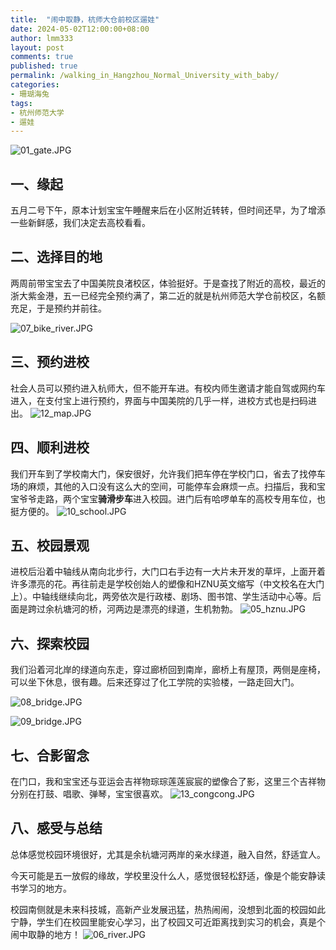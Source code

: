 ```yaml
---
title:  "闹中取静，杭师大仓前校区遛娃"
date: 2024-05-02T12:00:00+08:00
author: lmm333
layout: post
comments: true
published: true
permalink: /walking_in_Hangzhou_Normal_University_with_baby/
categories:
- 珊瑚海兔
tags:
- 杭州师范大学
- 遛娃
---
```

![01_gate.JPG](../images/2024/2024-05-02-walking_in_Hangzhou_Normal_University_with_baby/01_gate.JPG)

## 一、缘起
五月二号下午，原本计划宝宝午睡醒来后在小区附近转转，但时间还早，为了增添一些新鲜感，我们决定去高校看看。
<!--more-->

## 二、选择目的地
两周前带宝宝去了中国美院良渚校区，体验挺好。于是查找了附近的高校，最近的浙大紫金港，五一已经完全预约满了，第二近的就是杭州师范大学仓前校区，名额充足，于是预约并前往。

![07_bike_river.JPG](../images/2024/2024-05-02-walking_in_Hangzhou_Normal_University_with_baby/07_bike_river.JPG)

## 三、预约进校
社会人员可以预约进入杭师大，但不能开车进。有校内师生邀请才能自驾或网约车进入，在支付宝上进行预约，界面与中国美院的几乎一样，进校方式也是扫码进出。
![12_map.JPG](../images/2024/2024-05-02-walking_in_Hangzhou_Normal_University_with_baby/12_map.JPG)

## 四、顺利进校
我们开车到了学校南大门，保安很好，允许我们把车停在学校门口，省去了找停车场的麻烦，其他的入口没有这么大的空间，可能停车会麻烦一点。扫描后，我和宝宝爷爷走路，两个宝宝**骑滑步车**进入校园。进门后有哈啰单车的高校专用车位，也挺方便的。
![10_school.JPG](../images/2024/2024-05-02-walking_in_Hangzhou_Normal_University_with_baby/10_school.JPG)

## 五、校园景观
进校后沿着中轴线从南向北步行，大门口右手边有一大片未开发的草坪，上面开着许多漂亮的花。再往前走是学校创始人的塑像和HZNU英文缩写（中文校名在大门上）。中轴线继续向北，两旁依次是行政楼、剧场、图书馆、学生活动中心等。后面是跨过余杭塘河的桥，河两边是漂亮的绿道，生机勃勃。
![05_hznu.JPG](../images/2024/2024-05-02-walking_in_Hangzhou_Normal_University_with_baby/05_hznu.JPG)


## 六、探索校园
我们沿着河北岸的绿道向东走，穿过廊桥回到南岸，廊桥上有屋顶，两侧是座椅，可以坐下休息，很有趣。后来还穿过了化工学院的实验楼，一路走回大门。

![08_bridge.JPG](../images/2024/2024-05-02-walking_in_Hangzhou_Normal_University_with_baby/08_bridge.JPG)

![09_bridge.JPG](../images/2024/2024-05-02-walking_in_Hangzhou_Normal_University_with_baby/09_bridge.JPG)

## 七、合影留念
在门口，我和宝宝还与亚运会吉祥物琮琮莲莲宸宸的塑像合了影，这里三个吉祥物分别在打鼓、唱歌、弹琴，宝宝很喜欢。
![13_congcong.JPG](../images/2024/2024-05-02-walking_in_Hangzhou_Normal_University_with_baby/13_congcong.JPG)

## 八、感受与总结
总体感觉校园环境很好，尤其是余杭塘河两岸的亲水绿道，融入自然，舒适宜人。

今天可能是五一放假的缘故，学校里没什么人，感觉很轻松舒适，像是个能安静读书学习的地方。

校园南侧就是未来科技城，高新产业发展迅猛，热热闹闹，没想到北面的校园如此宁静，学生们在校园里能安心学习，出了校园又可近距离找到实习的机会，真是个闹中取静的地方！
![06_river.JPG](../images/2024/2024-05-02-walking_in_Hangzhou_Normal_University_with_baby/06_river.JPG)
